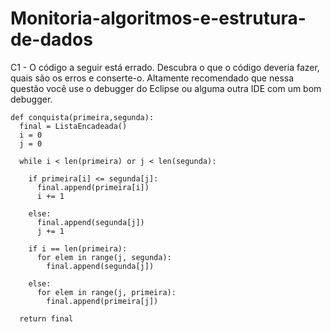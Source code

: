 # Monitoria-algoritmos-e-estrutura-de-dados

C1 - ​O código a seguir está errado​. Descubra o que o código deveria fazer, quais são os
erros e conserte-o. Altamente recomendado que nessa questão você use o debugger do
Eclipse ou alguma outra IDE com um bom debugger.

    def conquista(primeira,segunda):
      final = ListaEncadeada()
      i = 0
      j = 0
  
      while i < len(primeira) or j < len(segunda):

        if primeira[i] <= segunda[j]:
          final.append(primeira[i])
          i += 1

        else:
          final.append(segunda[j])
          j += 1

        if i == len(primeira):
          for elem in range(j, segunda):
            final.append(segunda[j])

        else:
          for elem in range(j, primeira):
            final.append(primeira[j])

      return final
